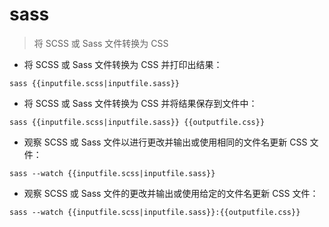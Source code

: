 # sass

> 将 SCSS 或 Sass 文件转换为 CSS 

- 将 SCSS 或 Sass 文件转换为 CSS 并打印出结果：

`sass {{inputfile.scss|inputfile.sass}}`

- 将 SCSS 或 Sass 文件转换为 CSS 并将结果保存到文件中：

`sass {{inputfile.scss|inputfile.sass}} {{outputfile.css}}`

- 观察 SCSS 或 Sass 文件以进行更改并输出或使用相同的文件名更新 CSS 文件：

`sass --watch {{inputfile.scss|inputfile.sass}}`

- 观察 SCSS 或 Sass 文件的更改并输出或使用给定的文件名更新 CSS 文件：

`sass --watch {{inputfile.scss|inputfile.sass}}:{{outputfile.css}}`

[#]: contributors: ([潘潘])